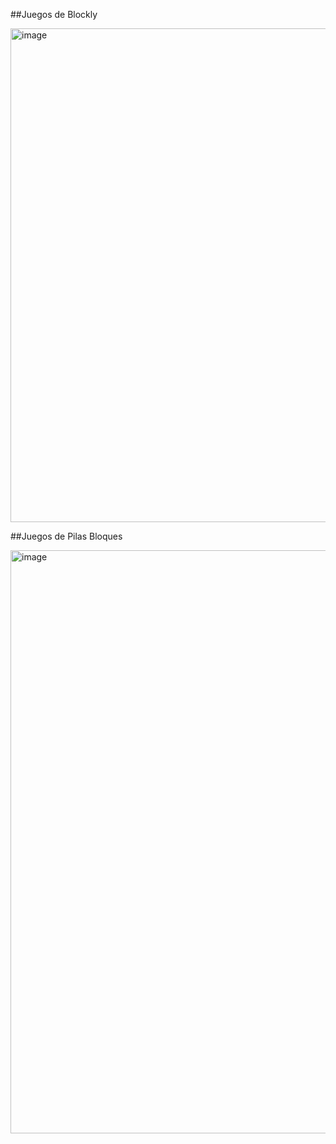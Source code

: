 ##Juegos de Blockly 

<img width="573" height="790" alt="image" src="https://github.com/user-attachments/assets/68f1072b-ff80-4462-9b25-a6bf980af44f" />

##Juegos de Pilas Bloques 

<img width="1830" height="933" alt="image" src="https://github.com/user-attachments/assets/af276db3-5519-4b10-8ff1-d8bf482f4f46" />
